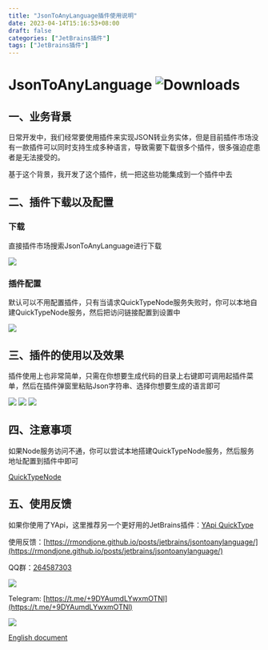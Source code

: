 ```yaml
---
title: "JsonToAnyLanguage插件使用说明"
date: 2023-04-14T15:16:53+08:00
draft: false
categories: ["JetBrains插件"]
tags: ["JetBrains插件"]
---
```

# JsonToAnyLanguage ![Downloads](https://img.shields.io/jetbrains/plugin/d/com.guohanlin.JsonToAnyLanguage)

## 一、业务背景

日常开发中，我们经常要使用插件来实现JSON转业务实体，但是目前插件市场没有一款插件可以同时支持生成多种语言，导致需要下载很多个插件，很多强迫症患者是无法接受的。

基于这个背景，我开发了这个插件，统一把这些功能集成到一个插件中去

## 二、插件下载以及配置

### 下载

直接插件市场搜索JsonToAnyLanguage进行下载

![](https://plugins.jetbrains.com/files/19297/screenshot_27a37d61-0a38-4141-b521-22ffb1d55288)

### 插件配置

默认可以不用配置插件，只有当请求QuickTypeNode服务失败时，你可以本地自建QuickTypeNode服务，然后把访问链接配置到设置中

![](https://plugins.jetbrains.com/files/19297/screenshot_547d2d5a-c569-4f3e-960f-ae33c89c2bec)

## 三、插件的使用以及效果

插件使用上也非常简单，只需在你想要生成代码的目录上右键即可调用起插件菜单，然后在插件弹窗里粘贴Json字符串、选择你想要生成的语言即可

![](https://plugins.jetbrains.com/files/19297/screenshot_b38f20c2-a6e7-4d79-9a94-a3c5022be46c)
![](https://plugins.jetbrains.com/files/19297/screenshot_db4dfa14-8bd3-4c2d-b43f-aa403691ffbf)
![](https://plugins.jetbrains.com/files/19297/screenshot_98f07641-329e-46e4-84dc-d7941d9f0046)

## 四、注意事项

如果Node服务访问不通，你可以尝试本地搭建QuickTypeNode服务，然后服务地址配置到插件中即可 

[QuickTypeNode](https://github.com/RmondJone/QuickTypeNode)

## 五、使用反馈

如果你使用了YApi，这里推荐另一个更好用的JetBrains插件：[YApi QuickType](https://plugins.jetbrains.com/plugin/18847-yapi-quicktype)

使用反馈：[https://rmondjone.github.io/posts/jetbrains/jsontoanylanguage/](https://rmondjone.github.io/posts/jetbrains/jsontoanylanguage/)


QQ群：[264587303](https://jq.qq.com/?_wv=1027&k=96R8fd5v)

![](/images/qq_ercode.jpeg)

Telegram: [https://t.me/+9DYAumdLYwxmOTNl](https://t.me/+9DYAumdLYwxmOTNl)

![](/images/tg_ercode.jpeg)

[English document](https://plugins.jetbrains.com/plugin/19297-jsontoanylanguage/documentation)